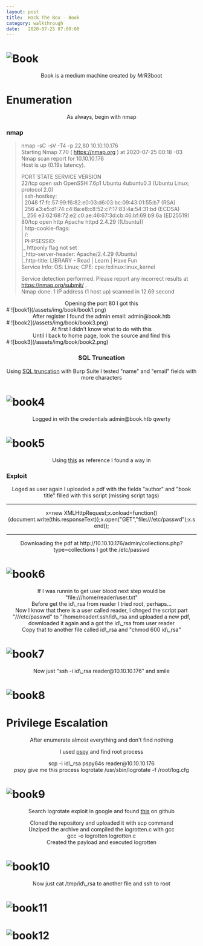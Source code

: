 ```yaml
---
layout: post
title:  Hack The Box - Book
category: walkthrough
date:   2020-07-25 07:00:00
---
```


# ![Book](/assets/img/book/book.png)  
<p align="center"> Book is a medium machine created by <a href="https:/app.hackthebox.eu/users/13531"></a>MrR3boot</p>  
  
  
  
# Enumeration
  
<center>As always, begin with nmap</center>  

### nmap  
  
>nmap -sC -sV -T4 -p 22,80 10.10.10.176  
>Starting Nmap 7.70 ( https://nmap.org ) at 2020-07-25 00:18 -03  
>Nmap scan report for 10.10.10.176  
>Host is up (0.19s latency).  
>  
>PORT   STATE SERVICE VERSION  
>22/tcp open  ssh     OpenSSH 7.6p1 Ubuntu 4ubuntu0.3 (Ubuntu Linux; protocol 2.0)  
>| ssh-hostkey:   
>|   2048 f7:fc:57:99:f6:82:e0:03:d6:03:bc:09:43:01:55:b7 (RSA)  
>|   256 a3:e5:d1:74:c4:8a:e8:c8:52:c7:17:83:4a:54:31:bd (ECDSA)  
>|_  256 e3:62:68:72:e2:c0:ae:46:67:3d:cb:46:bf:69:b9:6a (ED25519)  
>80/tcp open  http    Apache httpd 2.4.29 ((Ubuntu))  
>| http-cookie-flags:   
>|   /:   
>|     PHPSESSID:   
>|_      httponly flag not set  
>|_http-server-header: Apache/2.4.29 (Ubuntu)  
>|_http-title: LIBRARY - Read | Learn | Have Fun  
>Service Info: OS: Linux; CPE: cpe:/o:linux:linux\_kernel  
>
>Service detection performed. Please report any incorrect results at https://nmap.org/submit/ .  
>Nmap done: 1 IP address (1 host up) scanned in 12.69 second    
  
<center>Opening the port 80 I got this</center>  
# ![book1](/assets/img/book/book1.png)
  
<center>After register I found the admin  email: admin@book.htb</center>  
# ![book2](/assets/img/book/book3.png)
  
<center>At first I didn't know what to do with this</center>  
<center>Until I back to home page, look the source and find this</center>  
# ![book3](/assets/img/book/book2.png)  
  
### <center>SQL Truncation</center>
  
<p align="center">Using <a href="https://resources.infosecinstitute.com/sql-truncation-attack/">SQL truncation</a> with Burp Suite I tested "name" and "email" fields with more characters</p>  
  
# ![book4](/assets/img/book/book4.png)  
  
<center>Logged in with the credentials admin@book.htb qwerty</center>  
  
# ![book5](/assets/img/book/book5.png)  
  
<p align="center">Using <a href="https://www.noob.ninja/2017/11/local-file-read-via-xss-in-dynamically.html">this</a> as reference I found a way in</p>  
  
### Exploit  
  
<center>Loged as user again I uploaded a pdf with the fields "author" and "book title" filled with this script (missing script tags) </center>  

  
*****
  
<center>x=new XMLHttpRequest;x.onload=function(){document.write(this.responseText)};x.open("GET","file:///etc/passwd");x.send();</center>  
  
*****  
  
  
<center>Downloading the pdf at http://10.10.10.176/admin/collections.php?type=collections I got the /etc/passwd</center>  

# ![book6](/assets/img/book/book6.png)  
  
<center>If I was runnin to get user blood next step would be "file:///home/reader/user.txt"</center>  
  
<center>Before get the id\_rsa from reader I tried root, perhaps...</center>  
  
<center>Now I know that there is a user called reader, I chnged the script part "///etc/passwd" to "/home/reader/.ssh/id\_rsa and uploaded a new pdf, downloaded it again and a got the id\_rsa from user reader</center>  
  
<center>Copy that to another file called id\_rsa and "chmod 600 id\_rsa"</center>  
  
# ![book7](/assets/img/book/book7.png)  
  
<center>Now just "ssh -i id\_rsa reader@10.10.10.176" and smile</center>  
  
# ![book8](/assets/img/book/book8.png)</center>
  
  
# Privilege Escalation  
  
  
<center>After enumerate almost everything and don't find nothing</center>  
<p align="center">I used <a href="https://github.com/DominicBreuker/pspy.git">pspy</a> and find root process</p>  
<center>scp -i id\_rsa pspy64s reader@10.10.10.176</center>  
  
  
<center>pspy give me this process logrotate /usr/sbin/logrotate -f /root/log.cfg</center>  
  
# ![book9](/assets/img/book/book9.png)  
  
<p align="center">Search logrotate exploit in google and found <a href="https://github.com/whotwagner/logrotten">this</a> on github</p>  
<center>Cloned the repository and uploaded it with scp command</center>  
<center>Unziped the archive and compiled the logrotten.c with gcc</center>  
  
<center>gcc -o logrotten logrotten.c</center>  
  
<center>Created the payload  and executed logrotten</center>  
  
# ![book10](/assets/img/book/book10.png)  
  
<center>Now just cat /tmp/id\_rsa to another file and ssh to root</center>  
  
  
# ![book11](/assets/img/book/book11.png)  
# ![book12](/assets/img/book/book12.png)  
  
